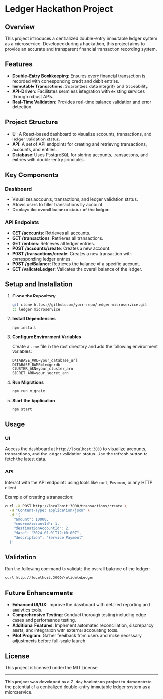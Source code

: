# Ledger Hackathon Project

## Overview

This project introduces a centralized double-entry immutable ledger system as a microservice. Developed during a hackathon, this project aims to provide an accurate and transparent financial transaction recording system.

## Features

- **Double-Entry Bookkeeping**: Ensures every financial transaction is recorded with corresponding credit and debit entries.
- **Immutable Transactions**: Guarantees data integrity and traceability.
- **API-Driven**: Facilitates seamless integration with existing services through robust APIs.
- **Real-Time Validation**: Provides real-time balance validation and error detection.

## Project Structure

- **UI**: A React-based dashboard to visualize accounts, transactions, and ledger validation status.
- **API**: A set of API endpoints for creating and retrieving transactions, accounts, and entries.
- **Database**: Uses PostgreSQL for storing accounts, transactions, and entries with double-entry principles.

## Key Components

### Dashboard

- Visualizes accounts, transactions, and ledger validation status.
- Allows users to filter transactions by account.
- Displays the overall balance status of the ledger.

### API Endpoints

- **GET /accounts**: Retrieves all accounts.
- **GET /transactions**: Retrieves all transactions.
- **GET /entries**: Retrieves all ledger entries.
- **POST /accounts/create**: Creates a new account.
- **POST /transactions/create**: Creates a new transaction with corresponding ledger entries.
- **POST /getBalance**: Retrieves the balance of a specific account.
- **GET /validateLedger**: Validates the overall balance of the ledger.

## Setup and Installation

1. **Clone the Repository**

   ```bash
   git clone https://github.com/your-repo/ledger-microservice.git
   cd ledger-microservice
   ```

2. **Install Dependencies**

   ```bash
   npm install
   ```

3. **Configure Environment Variables**

   Create a `.env` file in the root directory and add the following environment variables:

   ```env
   DATABASE_URL=your_database_url
   DATABASE_NAME=ledgerdb
   CLUSTER_ARN=your_cluster_arn
   SECRET_ARN=your_secret_arn
   ```

4. **Run Migrations**

   ```bash
   npm run migrate
   ```

5. **Start the Application**

   ```bash
   npm start
   ```

## Usage

### UI

Access the dashboard at `http://localhost:3000` to visualize accounts, transactions, and the ledger validation status. Use the refresh button to fetch the latest data.

### API

Interact with the API endpoints using tools like `curl`, `Postman`, or any HTTP client.

Example of creating a transaction:

```bash
curl -X POST http://localhost:3000/transactions/create \
  -H "Content-Type: application/json" \
  -d '{
    "amount": 10000,
    "sourceAccountId": 1,
    "destinationAccountId": 2,
    "date": "2024-01-01T12:00:00Z",
    "description": "Service Payment"
  }'
```

## Validation

Run the following command to validate the overall balance of the ledger:

```bash
curl http://localhost:3000/validateLedger
```

## Future Enhancements

- **Enhanced UI/UX**: Improve the dashboard with detailed reporting and analytics tools.
- **Comprehensive Testing**: Conduct thorough testing including edge cases and performance testing.
- **Additional Features**: Implement automated reconciliation, discrepancy alerts, and integration with external accounting tools.
- **Pilot Program**: Gather feedback from users and make necessary adjustments before full-scale launch.

## License

This project is licensed under the MIT License.

---

This project was developed as a 2-day hackathon project to demonstrate the potential of a centralized double-entry immutable ledger system as a microservice.
